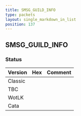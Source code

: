 ```yaml
---
title: SMSG_GUILD_INFO
type: packets
layout: single_markdown_in_list
position: 137
---
```


## SMSG_GUILD_INFO

### Status

Version | Hex | Comment
---------- | ---------- | ---------- 
Classic |  |  
TBC |  |  
WotLK |  |  
Cata |  |  
